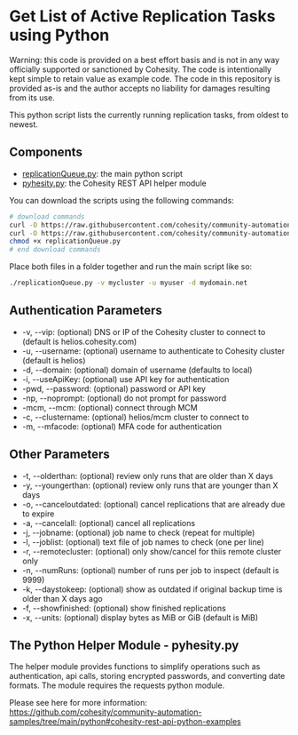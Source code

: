 # Get List of Active Replication Tasks using Python

Warning: this code is provided on a best effort basis and is not in any way officially supported or sanctioned by Cohesity. The code is intentionally kept simple to retain value as example code. The code in this repository is provided as-is and the author accepts no liability for damages resulting from its use.

This python script lists the currently running replication tasks, from oldest to newest.

## Components

* [replicationQueue.py](https://raw.githubusercontent.com/cohesity/community-automation-samples/main/python/replicationQueue/replicationQueue.py): the main python script
* [pyhesity.py](https://raw.githubusercontent.com/cohesity/community-automation-samples/main/python/pyhesity/pyhesity.py): the Cohesity REST API helper module

You can download the scripts using the following commands:

```bash
# download commands
curl -O https://raw.githubusercontent.com/cohesity/community-automation-samples/main/python/replicationQueue/replicationQueue.py
curl -O https://raw.githubusercontent.com/cohesity/community-automation-samples/main/python/pyhesity.py
chmod +x replicationQueue.py
# end download commands
```

Place both files in a folder together and run the main script like so:

```bash
./replicationQueue.py -v mycluster -u myuser -d mydomain.net
```

## Authentication Parameters

* -v, --vip: (optional) DNS or IP of the Cohesity cluster to connect to (default is helios.cohesity.com)
* -u, --username: (optional) username to authenticate to Cohesity cluster (default is helios)
* -d, --domain: (optional) domain of username (defaults to local)
* -i, --useApiKey: (optional) use API key for authentication
* -pwd, --password: (optional) password or API key
* -np, --noprompt: (optional) do not prompt for password
* -mcm, --mcm: (optional) connect through MCM
* -c, --clustername: (optional) helios/mcm cluster to connect to
* -m, --mfacode: (optional) MFA code for authentication

## Other Parameters

* -t, --olderthan: (optional) review only runs that are older than X days
* -y, --youngerthan: (optional) review only runs that are younger than X days
* -o, --canceloutdated: (optional) cancel replications that are already due to expire
* -a, --cancelall: (optional) cancel all replications
* -j, --jobname: (optional) job name to check (repeat for multiple)
* -l, --joblist: (optional) text file of job names to check (one per line)
* -r, --remotecluster: (optional) only show/cancel for thiis remote cluster only
* -n, --numRuns: (optional) number of runs per job to inspect (default is 9999)
* -k, --daystokeep: (optional) show as outdated if original backup time is older than X days ago
* -f, --showfinished: (optional) show finished replications
* -x, --units: (optional) display bytes as MiB or GiB (default is MiB)

## The Python Helper Module - pyhesity.py

The helper module provides functions to simplify operations such as authentication, api calls, storing encrypted passwords, and converting date formats. The module requires the requests python module.

Please see here for more information: <https://github.com/cohesity/community-automation-samples/tree/main/python#cohesity-rest-api-python-examples>
